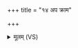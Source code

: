 +++
title = "१४ अप क्राम"

+++
<details><summary>मूलम् (VS)</summary>

अप॑ क्राम॒ नान॑दती॒ विन॑द्धा गर्द॒भीव॑।  
क॒र्तॄन्न॑क्षस्वे॒तो नु॒त्ता ब्रह्म॑णा वी॒र्या᳡वता ॥
</details>